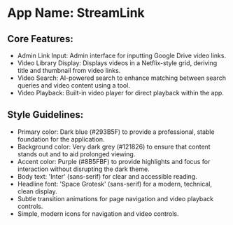 # **App Name**: StreamLink

## Core Features:

- Admin Link Input: Admin interface for inputting Google Drive video links.
- Video Library Display: Displays videos in a Netflix-style grid, deriving title and thumbnail from video links.
- Video Search: AI-powered search to enhance matching between search queries and video content using a tool.
- Video Playback: Built-in video player for direct playback within the app.

## Style Guidelines:

- Primary color: Dark blue (#293B5F) to provide a professional, stable foundation for the application.
- Background color: Very dark grey (#121826) to ensure that content stands out and to aid prolonged viewing.
- Accent color: Purple (#8B5FBF) to provide highlights and focus for interaction without disrupting the dark theme.
- Body text: 'Inter' (sans-serif) for clear and accessible reading.
- Headline font: 'Space Grotesk' (sans-serif) for a modern, technical, clean display.
- Subtle transition animations for page navigation and video playback controls.
- Simple, modern icons for navigation and video controls.